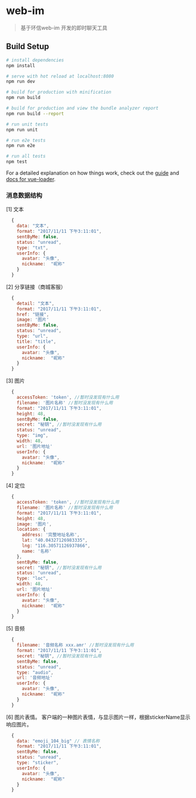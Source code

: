 # web-im

> 基于环信web-im 开发的即时聊天工具

## Build Setup

``` bash
# install dependencies
npm install

# serve with hot reload at localhost:8080
npm run dev

# build for production with minification
npm run build

# build for production and view the bundle analyzer report
npm run build --report

# run unit tests
npm run unit

# run e2e tests
npm run e2e

# run all tests
npm test
```

For a detailed explanation on how things work, check out the [guide](http://vuejs-templates.github.io/webpack/) and [docs for vue-loader](http://vuejs.github.io/vue-loader).

### 消息数据结构
[1] 文本
```javascript
  {
    data: "文本",  
    format: "2017/11/11 下午3:11:01",
    sentByMe: false,
    status: "unread",
    type: "txt",
    userInfo: {
      avatar: "头像",
      nickname:  "昵称"
    }
  }
```
[2] 分享链接（商城客服）
```javascript
  {
    detail: "文本",
    format: "2017/11/11 下午3:11:01",
    href: "链接",
    image: '图片'
    sentByMe: false,
    status: "unread",
    type: "url",
    title: "title",
    userInfo: {
      avatar: "头像",
      nickname:  "昵称"
    }
  }
```
[3] 图片
```javascript
  {
    accessToken: 'token', //暂时没发现有什么用
    filename: '图片名称' //暂时没发现有什么用
    format: "2017/11/11 下午3:11:01",
    height: 48,
    sentByMe: false,
    secret: "秘钥", //暂时没发现有什么用
    status: "unread",
    type: "img",
    width: 48,
    url: '图片地址'
    userInfo: {
      avatar: "头像",
      nickname:  "昵称"
    }
  }
```
[4] 定位
```javascript
  {
    accessToken: 'token', //暂时没发现有什么用
    filename: '图片名称' //暂时没发现有什么用
    format: "2017/11/11 下午3:11:01",
    height: 48,
    image: '图片',
    location: {
      address: '完整地址名称',
      lat: "40.04327126983335",
      lng: "116.30571126937866",
      name: '名称'
    },
    sentByMe: false,
    secret: "秘钥", //暂时没发现有什么用
    status: "unread",
    type: "loc",
    width: 48,
    url: '图片地址'
    userInfo: {
      avatar: "头像",
      nickname:  "昵称"
    }
  }
```
[5] 音频
```javascript
  {
    filename: '音频名称 xxx.amr' //暂时没发现有什么用
    format: "2017/11/11 下午3:11:01",
    secret: "秘钥", //暂时没发现有什么用
    sentByMe: false,
    status: "unread",
    type: "audio",
    url: '音频地址'
    userInfo: {
      avatar: "头像",
      nickname:  "昵称"
    }
  }
```
[6] 图片表情。 客户端的一种图片表情，与显示图片一样，根据stickerName显示响应图片。
```javascript
  {
    data: "emoji_104_big" // 表情名称
    format: "2017/11/11 下午3:11:01",
    sentByMe: false,
    status: "unread",
    type: "sticker",
    userInfo: {
      avatar: "头像",
      nickname:  "昵称"
    }
  }
```
